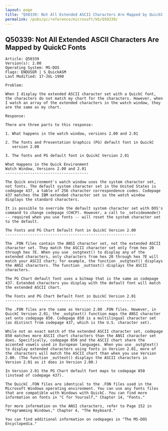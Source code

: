```yaml
---
layout: page
title: "Q50339: Not All Extended ASCII Characters Are Mapped by QuickC Fonts"
permalink: /pubs/pc/reference/microsoft/kb/Q50339/
---
```


## Q50339: Not All Extended ASCII Characters Are Mapped by QuickC Fonts

	Article: Q50339
	Version(s): 2.00
	Operating System: MS-DOS
	Flags: ENDUSER | S_QuickASM
	Last Modified: 17-JUL-1990
	
	Problem:
	
	When I display the extended ASCII character set with a QuickC font,
	the characters do not match my chart for the characters. However, when
	I watch an array of the extended characters in the watch window, they
	are the same as my chart.
	
	Response:
	
	There are three parts to this response:
	
	1. What happens in the watch window, versions 2.00 and 2.01
	
	2. The fonts and Presentation Graphics (PG) default font in QuickC
	   version 2.00
	
	3. The fonts and PG default font in QuickC Version 2.01
	
	What Happens in the Quick Environment
	Watch Window, Versions 2.00 and 2.01
	-------------------------------------
	
	The Quick environment's watch window uses the system character set,
	not fonts. The default system character set in the United States is
	codepage 437, a table of 256 character correspondence codes. Codepage
	437 matches the IBM extended character set so the watch window
	displays the standard characters.
	
	It is possible to override the default system character set with DOS's
	command to change codepage (CHCP). However, a call to _setvideomode()
	-- required when you use fonts -- will reset the system character set
	to the default.
	
	The Fonts and PG Chart Default Font in QuickC Version 2.00
	----------------------------------------------------------
	
	The .FON files contain the ANSI character set, not the extended ASCII
	character set. They match the ASCII character set only from hex 20
	through hex 7E. When you use _outgtext() to display any of the
	extended characters, only characters from hex 20 through hex 7E will
	match your ASCII chart; for example, the function _outgtext() displays
	the ANSI characters. The function _outtext() displays the ASCII
	characters.
	
	The PG Chart default font uses a bitmap that is the same as codepage
	437. Extended characters you display with the default font will match
	the extended ASCII chart.
	
	The Fonts and PG Chart Default Font in QuickC Version 2.01
	----------------------------------------------------------
	
	The .FON files are the same as Version 2.00 .FON files. However, in
	QuickC Version 2.01, the _outgtext() function maps the ANSI character
	set onto codepage 850. Codepage 850 is a multilingual character set
	(as distinct from codepage 437, which is the U.S. character set).
	
	While not an exact match of the extended ASCII character set, codepage
	850 matches more ASCII chart characters than the ANSI character set
	does. Specifically, codepage 850 and the ASCII chart share the
	accented vowels used in European languages. When you use _outgtext()
	to display extended characters using fonts in Version 2.01, more of
	the characters will match the ASCII chart than when you use Version
	2.00. (The function _outtext() displays the ASCII characters in
	Version 2.01 as it does in Version 2.00.)
	
	In Version 2.01 the PG Chart default font maps to codepage 850
	(instead of codepage 437).
	
	The QuickC .FON files are identical to the .FON files used in the
	Microsoft Windows operating environment. You can use any fonts files
	that are compatible with Windows with QuickC. You can find more
	information on fonts in "C for Yourself," Chapter 14, "Fonts."
	
	For more information on the ANSI characters, refer to Page 152 in
	"Programming Windows," Chapter 4, "The Keyboard."
	
	You can find additional information on codepages in "The MS-DOS
	Encyclopedia."
